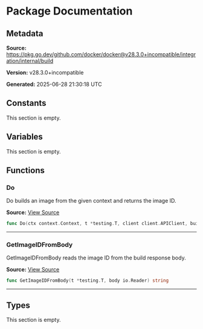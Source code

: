 # Package Documentation

## Metadata

**Source:** https://pkg.go.dev/github.com/docker/docker@v28.3.0+incompatible/integration/internal/build

**Version:** v28.3.0+incompatible

**Generated:** 2025-06-28 21:30:18 UTC

## Constants

This section is empty.

## Variables

This section is empty.

## Functions

### Do

Do builds an image from the given context and returns the image ID.

**Source:** [View Source](https://github.com/docker/docker/blob/v28.3.0/integration/internal/build/build.go#L18)  

```go
func Do(ctx context.Context, t *testing.T, client client.APIClient, buildCtx *fakecontext.Fake) string
```

---

### GetImageIDFromBody

GetImageIDFromBody reads the image ID from the build response body.

**Source:** [View Source](https://github.com/docker/docker/blob/v28.3.0/integration/internal/build/build.go#L32)  

```go
func GetImageIDFromBody(t *testing.T, body io.Reader) string
```

---

## Types

This section is empty.


